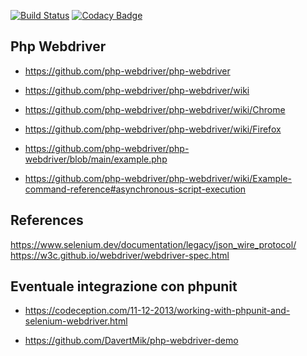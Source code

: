 [![Build Status](https://app.travis-ci.com/iubar/iubar-web-test.svg?branch=master)](https://app.travis-ci.com/github/iubar/iubar-web-test)
[![Codacy Badge](https://app.codacy.com/project/badge/Grade/3b788b840b854b7b9689e462b51de74e)](https://www.codacy.com/gh/iubar/iubar-web-test/dashboard)

## Php Webdriver
 * https://github.com/php-webdriver/php-webdriver
 
 * https://github.com/php-webdriver/php-webdriver/wiki
 
 * https://github.com/php-webdriver/php-webdriver/wiki/Chrome
 * https://github.com/php-webdriver/php-webdriver/wiki/Firefox
 
 * https://github.com/php-webdriver/php-webdriver/blob/main/example.php

 * https://github.com/php-webdriver/php-webdriver/wiki/Example-command-reference#asynchronous-script-execution

## References

https://www.selenium.dev/documentation/legacy/json_wire_protocol/
https://w3c.github.io/webdriver/webdriver-spec.html

## Eventuale integrazione con phpunit
 
 * https://codeception.com/11-12-2013/working-with-phpunit-and-selenium-webdriver.html
 
 * https://github.com/DavertMik/php-webdriver-demo
 
